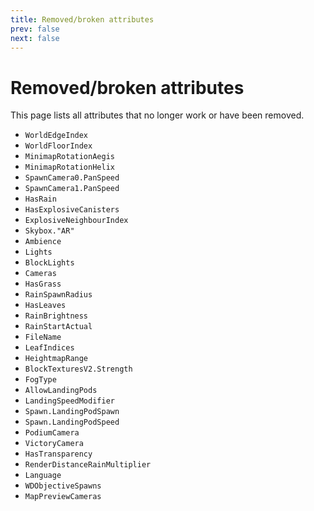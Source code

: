 ```yaml
---
title: Removed/broken attributes
prev: false
next: false
---
```


# Removed/broken attributes
This page lists all attributes that no longer work or have been removed.

- `WorldEdgeIndex`
- `WorldFloorIndex`
- `MinimapRotationAegis`
- `MinimapRotationHelix`
- `SpawnCamera0.PanSpeed`
- `SpawnCamera1.PanSpeed`
- `HasRain`
- `HasExplosiveCanisters`
- `ExplosiveNeighbourIndex`
- `Skybox."AR"`
- `Ambience`
- `Lights`
- `BlockLights`
- `Cameras`
- `HasGrass`
- `RainSpawnRadius`
- `HasLeaves`
- `RainBrightness`
- `RainStartActual`
- `FileName`
- `LeafIndices`
- `HeightmapRange`
- `BlockTexturesV2.Strength`
- `FogType`
- `AllowLandingPods`
- `LandingSpeedModifier`
- `Spawn.LandingPodSpawn`
- `Spawn.LandingPodSpeed`
- `PodiumCamera`
- `VictoryCamera`
- `HasTransparency`
- `RenderDistanceRainMultiplier`
- `Language`
- `WDObjectiveSpawns`
- `MapPreviewCameras`